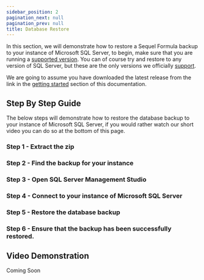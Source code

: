 ```yaml
---
sidebar_position: 2
pagination_next: null
pagination_prev: null
title: Database Restore
---
```


In this section, we will demonstrate how to restore a Sequel Formula backup to your instance of Microsoft SQL Server, to begin, make sure that you are running a [supported version](../about/supported-versions). You can of course try and restore to any version of SQL Server, but these are the only versions we officially [support](../about/supported-versions).

We are going to assume you have downloaded the latest release from the link in the [getting started](../about/getting-started) section of this documentation.

## Step By Step Guide

The below steps will demonstrate how to restore the database backup to your instance of Microsoft SQL Server, if you would rather watch our short video you can do so at the bottom of this page.

### Step 1 - Extract the zip

### Step 2 - Find the backup for your instance

### Step 3 - Open SQL Server Management Studio

### Step 4 - Connect to your instance of Microsoft SQL Server

### Step 5 - Restore the database backup

### Step 6 - Ensure that the backup has been successfully restored. 

## Video Demonstration

Coming Soon